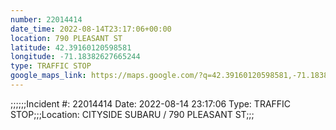 ```yaml
---
number: 22014414
date_time: 2022-08-14T23:17:06+00:00
location: 790 PLEASANT ST
latitude: 42.39160120598581
longitude: -71.18382627665244
type: TRAFFIC STOP
google_maps_link: https://maps.google.com/?q=42.39160120598581,-71.18382627665244
---
```


;;;;;;Incident #: 22014414  Date: 2022-08-14 23:17:06   Type: TRAFFIC STOP;;;Location: CITYSIDE SUBARU / 790 PLEASANT ST;;;
